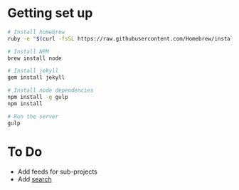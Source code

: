 # Getting set up
```sh
# Install homebrew
ruby -e "$(curl -fsSL https://raw.githubusercontent.com/Homebrew/install/master/install)"

# Install NPM
brew install node

# Install jekyll
gem install jekyll

# Install node dependencies
npm install -g gulp
npm install

# Run the server
gulp
```

# To Do
- Add feeds for sub-projects
- Add [search](http://dreamand.me/web/fulltext-search-at-jekyll-site/)